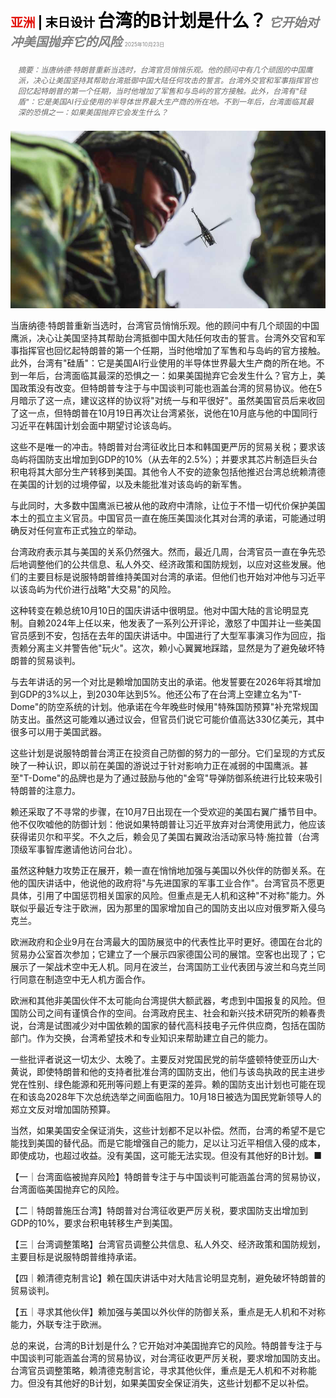 <span style="color:#E3120B; font-size:14.9pt; font-weight:bold;">亚洲</span> <span style="color:#000000; font-size:14.9pt; font-weight:bold;">| 末日设计</span>
<span style="color:#000000; font-size:21.0pt; font-weight:bold;">台湾的B计划是什么？</span>
<span style="color:#808080; font-size:14.9pt; font-weight:bold; font-style:italic;">它开始对冲美国抛弃它的风险</span>
<span style="color:#808080; font-size:6.2pt;">2025年10月23日</span>

<div style="padding:8px 12px; color:#666; font-size:9.0pt; font-style:italic; margin:12px 0;">摘要：当唐纳德·特朗普重新当选时，台湾官员悄悄乐观。他的顾问中有几个顽固的中国鹰派，决心让美国坚持其帮助台湾抵御中国大陆任何攻击的誓言。台湾外交官和军事指挥官也回忆起特朗普的第一个任期，当时他增加了军售和与岛屿的官方接触。此外，台湾有"硅盾"：它是美国AI行业使用的半导体世界最大生产商的所在地。不到一年后，台湾面临其最深的恐惧之一：如果美国抛弃它会发生什么？</div>

![](../images/022_What_is_Taiwans_plan_B/p0099_img01.jpeg)

当唐纳德·特朗普重新当选时，台湾官员悄悄乐观。他的顾问中有几个顽固的中国鹰派，决心让美国坚持其帮助台湾抵御中国大陆任何攻击的誓言。台湾外交官和军事指挥官也回忆起特朗普的第一个任期，当时他增加了军售和与岛屿的官方接触。此外，台湾有"硅盾"：它是美国AI行业使用的半导体世界最大生产商的所在地。不到一年后，台湾面临其最深的恐惧之一：如果美国抛弃它会发生什么？官方上，美国政策没有改变。但特朗普专注于与中国谈判可能也涵盖台湾的贸易协议。他在5月暗示了这一点，建议这样的协议将"对统一与和平很好"。虽然美国官员后来收回了这一点，但特朗普在10月19日再次让台湾紧张，说他在10月底与他的中国同行习近平在韩国计划会面中期望讨论该岛屿。

这些不是唯一的冲击。特朗普对台湾征收比日本和韩国更严厉的贸易关税；要求该岛屿将国防支出增加到GDP的10%（从去年的2.5%）；并要求其芯片制造巨头台积电将其大部分生产转移到美国。其他令人不安的迹象包括他推迟台湾总统赖清德在美国的计划的过境停留，以及未能批准对该岛屿的新军售。

与此同时，大多数中国鹰派已被从他的政府中清除，让位于不惜一切代价保护美国本土的孤立主义官员。中国官员一直在施压美国淡化其对台湾的承诺，可能通过明确反对任何宣布正式独立的举动。

台湾政府表示其与美国的关系仍然强大。然而，最近几周，台湾官员一直在争先恐后地调整他们的公共信息、私人外交、经济政策和国防规划，以应对这些发展。他们的主要目标是说服特朗普维持美国对台湾的承诺。但他们也开始对冲他与习近平以该岛屿为代价进行战略"大交易"的风险。

这种转变在赖总统10月10日的国庆讲话中很明显。他对中国大陆的言论明显克制。自赖2024年上任以来，他发表了一系列公开评论，激怒了中国并让一些美国官员感到不安，包括在去年的国庆讲话中。中国进行了大型军事演习作为回应，指责赖分离主义并警告他"玩火"。这次，赖小心翼翼地踩踏，显然是为了避免破坏特朗普的贸易谈判。

与去年讲话的另一个对比是赖增加国防支出的承诺。他发誓要在2026年将其增加到GDP的3%以上，到2030年达到5%。他还公布了在台湾上空建立名为"T-Dome"的防空系统的计划。他承诺在今年晚些时候用"特殊国防预算"补充常规国防支出。虽然这可能难以通过议会，但官员们说它可能价值高达330亿美元，其中很多可以用于美国武器。

这些计划是说服特朗普台湾正在投资自己防御的努力的一部分。它们呈现的方式反映了一种认识，即以前在美国的游说过于针对影响力正在减弱的中国鹰派。甚至"T-Dome"的品牌也是为了通过鼓励与他的"金穹"导弹防御系统进行比较来吸引特朗普的注意力。

赖还采取了不寻常的步骤，在10月7日出现在一个受欢迎的美国右翼广播节目中。他不仅吹嘘他的防御计划：他说如果特朗普让习近平放弃对台湾使用武力，他应该获得诺贝尔和平奖。不久之后，赖会见了美国右翼政治活动家马特·施拉普（台湾顶级军事智库邀请他访问台北）。

虽然这种魅力攻势正在展开，赖一直在悄悄地加强与美国以外伙伴的防御关系。在他的国庆讲话中，他说他的政府将"与先进国家的军事工业合作"。台湾官员不愿更具体，引用了中国惩罚相关国家的风险。但重点是无人机和这种"不对称"能力。外联似乎最近专注于欧洲，因为那里的国家增加自己的国防支出以应对俄罗斯入侵乌克兰。

欧洲政府和企业9月在台湾最大的国防展览中的代表性比平时更好。德国在台北的贸易办公室首次参加；它建立了一个展示四家德国公司的展馆。空客也出现了；它展示了一架战术空中无人机。同月在波兰，台湾国防工业代表团与波兰和乌克兰同行同意在制造空中无人机方面合作。

欧洲和其他非美国伙伴不太可能向台湾提供大额武器，考虑到中国报复的风险。但国防公司之间有谨慎合作的空间。台湾政府民主、社会和新兴技术研究所的赖春贵说，台湾是试图减少对中国依赖的国家的替代高科技电子元件供应商，包括在国防部门。作为交换，台湾希望技术和专业知识来帮助建立自己的能力。

一些批评者说这一切太少、太晚了。主要反对党国民党的前华盛顿特使亚历山大·黄说，即使特朗普和他的支持者批准台湾的国防支出，他们与该岛执政的民主进步党在性别、绿色能源和死刑等问题上有更深的差异。赖的国防支出计划也可能在现在和该岛2028年下次总统选举之间面临阻力。10月18日被选为国民党新领导人的郑立文反对增加国防预算。

当然，如果美国安全保证消失，这些计划都不足以补偿。然而，台湾的希望不是它能找到美国的替代品。而是它能增强自己的能力，足以让习近平相信入侵的成本，即使成功，也超过收益。没有美国，这可能无法实现。但没有其他好的B计划。■

【一｜台湾面临被抛弃风险】特朗普专注于与中国谈判可能涵盖台湾的贸易协议，台湾面临美国抛弃它的风险。

【二｜特朗普施压台湾】特朗普对台湾征收更严厉关税，要求国防支出增加到GDP的10%，要求台积电转移生产到美国。

【三｜台湾调整策略】台湾官员调整公共信息、私人外交、经济政策和国防规划，主要目标是说服特朗普维持承诺。

【四｜赖清德克制言论】赖在国庆讲话中对大陆言论明显克制，避免破坏特朗普的贸易谈判。

【五｜寻求其他伙伴】赖加强与美国以外伙伴的防御关系，重点是无人机和不对称能力，外联专注于欧洲。

总的来说，台湾的B计划是什么？它开始对冲美国抛弃它的风险。特朗普专注于与中国谈判可能涵盖台湾的贸易协议，对台湾征收更严厉关税，要求增加国防支出。台湾官员调整策略，赖清德克制言论，寻求其他伙伴，重点是无人机和不对称能力。但没有其他好的B计划，如果美国安全保证消失，这些计划都不足以补偿。
